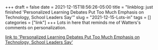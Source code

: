 +++draft = falsedate = 2021-12-15T18:56:26-05:00title = "linkblog: just finished 'Personalized Learning Debates Put Too Much Emphasis on Technology, School Leaders Say'"slug = "2021-12-15-Lots-in"tags = []categories = ["link"]+++Lots in here that reminds me of Watters's comments on personalization. [link to 'Personalized Learning Debates Put Too Much Emphasis on Technology, School Leaders Say'](https://www.edweek.org/technology/personalized-learning-debates-put-too-much-emphasis-on-technology-school-leaders-say/2021/12)